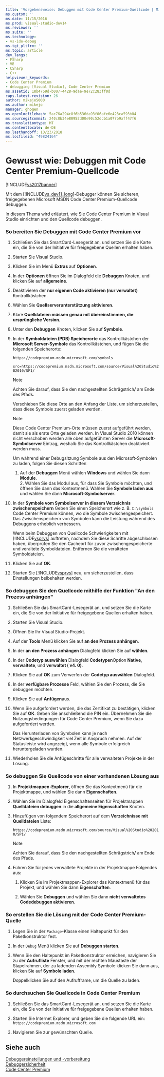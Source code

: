 ```yaml
---
title: 'Vorgehensweise: Debuggen mit Code Center Premium-Quellcode | Microsoft-Dokumentation'
ms.custom: ''
ms.date: 11/15/2016
ms.prod: visual-studio-dev14
ms.reviewer: ''
ms.suite: ''
ms.technology:
- vs-ide-debug
ms.tgt_pltfrm: ''
ms.topic: article
dev_langs:
- FSharp
- VB
- CSharp
- C++
helpviewer_keywords:
- Code Center Premium
- debugging [Visual Studio], Code Center Premium
ms.assetid: 18b4769d-b007-4428-9dae-9e72c283ff0d
caps.latest.revision: 26
author: mikejo5000
ms.author: mikejo
manager: ghogen
ms.openlocfilehash: 5ac76a294c8f6b536da93f06afe6e423ca593b84
ms.sourcegitcommit: 240c8b34e80952d00e90c52dcb1a077b9aff47f6
ms.translationtype: MT
ms.contentlocale: de-DE
ms.lasthandoff: 10/23/2018
ms.locfileid: "49824164"
---
```

# <a name="how-to-debug-with-code-center-premium-source"></a>Gewusst wie: Debuggen mit Code Center Premium-Quellcode
[!INCLUDE[vs2017banner](../includes/vs2017banner.md)]

Mit dem [!INCLUDE[vs_dev11_long](../includes/vs-dev11-long-md.md)]-Debugger können Sie sicheren, freigegebenen Microsoft MSDN Code Center Premium-Quellcode debuggen.  
  
 In diesem Thema wird erläutert, wie Sie Code Center Premium in Visual Studio einrichten und den Quellcode debuggen.  
  
### <a name="to-prepare-for-debugging-with-code-center-premium"></a>So bereiten Sie Debuggen mit Code Center Premium vor  
  
1. Schließen Sie das SmartCard-Lesegerät an, und setzen Sie die Karte ein, die Sie von der Initiative für freigegebene Quellen erhalten haben.  
  
2. Starten Sie Visual Studio.  
  
3. Klicken Sie im Menü **Extras** auf **Optionen**.  
  
4. In der **Optionen** öffnen Sie im Dialogfeld die **Debuggen** Knoten, und klicken Sie auf **allgemeine**.  
  
5. Deaktivieren der **nur eigenen Code aktivieren (nur verwaltet)** Kontrollkästchen.  
  
6. Wählen Sie **Quellserverunterstützung aktivieren**.  
  
7. Klare **Quelldateien müssen genau mit übereinstimmen, die ursprüngliche Version**.  
  
8. Unter den **Debuggen** Knoten, klicken Sie auf **Symbole**.  
  
9. In der **Symboldateien (PDB) Speicherorte** das Kontrollkästchen der **Microsoft Server-Symbole** das Kontrollkästchen, und fügen Sie die folgenden Speicherorte:  
  
     `https://codepremium.msdn.microsoft.com/symbols`  
  
     `src=https://codepremium.msdn.microsoft.com/source/Visual%20Studio%202010/SP1/`  
  
   > [!NOTE]
   >  Achten Sie darauf, dass Sie den nachgestellten Schrägstrich<strong>/</strong> am Ende des Pfads.  
  
     Verschieben Sie diese Orte an den Anfang der Liste, um sicherzustellen, dass diese Symbole zuerst geladen werden.  
  
   > [!NOTE]
   >  Diese Code Center Premium-Orte müssen zuerst aufgeführt werden, damit sie als erste Orte geladen werden. In Visual Studio 2010 können nicht verschoben werden alle oben aufgeführten Server die **Microsoft-Symbolserver** Eintrag, weshalb Sie das Kontrollkästchen deaktiviert werden muss.  
   > 
   >  Um während einer Debugsitzung Symbole aus den Microsoft-Symbolen zu laden, folgen Sie diesen Schritten:  
   > 
   > 1. Auf der **Debuggen** Menü wählen **Windows** und wählen Sie dann **Module**.  
   >    2.  Wählen Sie das Modul aus, für dass Sie Symbole möchten, und öffnen Sie dann das Kontextmenü. Wählen Sie **Symbole laden aus** und wählen Sie dann **Microsoft-Symbolserver**.  
  
10. In der **Symbole vom Symbolserver in diesem Verzeichnis zwischenspeichern** Geben Sie einen Speicherort wie z. B. `C:\symbols` Code Center Premium können, wo die Symbole zwischengespeichert. Das Zwischenspeichern von Symbolen kann die Leistung während des Debuggens erheblich verbessern.  
  
     Wenn beim Debuggen von Quellcode Schwierigkeiten mit [!INCLUDE[vsprvs](../includes/vsprvs-md.md)] auftreten, nachdem Sie diese Schritte abgeschlossen haben, überprüfen Sie den Cacheort für zuvor zwischengespeicherte und veraltete Symboldateien. Entfernen Sie die veralteten Symboldateien.  
  
11. Klicken Sie auf **OK**.  
  
12. Starten Sie [!INCLUDE[vsprvs](../includes/vsprvs-md.md)] neu, um sicherzustellen, dass Einstellungen beibehalten werden.  
  
### <a name="to-debug-your-source-code-using-attach-to-process"></a>So debuggen Sie den Quellcode mithilfe der Funktion "An den Prozess anhängen"  
  
1.  Schließen Sie das SmartCard-Lesegerät an, und setzen Sie die Karte ein, die Sie von der Initiative für freigegebene Quellen erhalten haben.  
  
2.  Starten Sie Visual Studio.  
  
3.  Öffnen Sie Ihr Visual Studio-Projekt.  
  
4.  Auf der **Tools** Menü klicken Sie auf **an den Prozess anhängen**.  
  
5.  In der **an den Prozess anhängen** Dialogfeld klicken Sie auf **wählen**.  
  
6.  In der **Codetyp auswählen** Dialogfeld **Codetypen**Option **Native**, **verwaltete**, und **verwaltet ( v4. 0)**.  
  
7.  Klicken Sie auf **OK** zum Verwerfen der **Codetyp auswählen** Dialogfeld.  
  
8.  In der **verfügbare Prozesse** Feld, wählen Sie den Prozess, die Sie debuggen möchten.  
  
9. Klicken Sie auf **Anfügen**aus.  
  
10. Wenn Sie aufgefordert werden, die das Zertifikat zu bestätigen, klicken Sie auf **OK**. Geben Sie anschließend die PIN ein. Übernehmen Sie die Nutzungsbedingungen für Code Center Premium, wenn Sie dazu aufgefordert werden.  
  
     Das Herunterladen von Symbolen kann je nach Netzwerkgeschwindigkeit viel Zeit in Anspruch nehmen. Auf der Statusleiste wird angezeigt, wenn alle Symbole erfolgreich heruntergeladen wurden.  
  
11. Wiederholen Sie die Anfügeschritte für alle verwalteten Projekte in der Lösung.  
  
### <a name="to-debug-source-code-from-an-existing-solution"></a>So debuggen Sie Quellcode von einer vorhandenen Lösung aus  
  
1. In **Projektmappen-Explorer**, öffnen Sie das Kontextmenü für die Projektmappe, und wählen Sie dann **Eigenschaften**.  
  
2. Wählen Sie im Dialogfeld Eigenschaftenseiten für Projektmappen **Quelldateien debuggen** in die **allgemeine Eigenschaften** Knoten.  
  
3. Hinzufügen von folgendem Speicherort auf dem **Verzeichnisse mit Quelldateien** Liste:  
  
    `https://codepremium.msdn.microsoft.com/source/Visual%20Studio%202010/SP1/`  
  
   > [!NOTE]
   >  Achten Sie darauf, dass Sie den nachgestellten Schrägstrich<strong>/</strong> am Ende des Pfads.  
  
4. Führen Sie für jedes verwaltete Projekte in der Projektmappe Folgendes aus:  
  
   1.  Klicken Sie im Projektmappen-Explorer das Kontextmenü für das Projekt, und wählen Sie dann **Eigenschaften**.  
  
   2.  Wählen Sie **Debuggen** und wählen Sie dann **nicht verwaltetes Codedebuggen aktivieren**.  
  
### <a name="to-debug-your-solution-with-code-center-premium-source"></a>So erstellen Sie die Lösung mit der Code Center Premium-Quelle  
  
1.  Legen Sie in der `Package`-Klasse einen Haltepunkt für den Paketkonstruktor fest.  
  
2.  In der `Debug` Menü klicken Sie auf **Debuggen starten**.  
  
3.  Wenn Sie den Haltepunkt im Paketkonstruktor erreichen, navigieren Sie zu der **Aufrufliste** Fenster, und mit der rechten Maustaste der Stapelrahmen, der zu ladenden Assembly Symbole klicken Sie dann aus, klicken Sie auf **Symbole laden**.  
  
     Doppelklicken Sie auf den Aufrufframe, um die Quelle zu laden.  
  
### <a name="to-browse-source-code-on-code-center-premium"></a>So durchsuchen Sie Quellcode in Code Center Premium  
  
1.  Schließen Sie das SmartCard-Lesegerät an, und setzen Sie die Karte ein, die Sie von der Initiative für freigegebene Quellen erhalten haben.  
  
2.  Starten Sie Internet Explorer, und geben Sie die folgende URL ein: `https://codepremium.msdn.microsoft.com`  
  
3.  Navigieren Sie zur gewünschten Quelle.  
  
## <a name="see-also"></a>Siehe auch  
 [Debuggereinstellungen und -vorbereitung](../debugger/debugger-settings-and-preparation.md)   
 [Debuggersicherheit](../debugger/debugger-security.md)   
 [Code Center Premium](http://www.microsoft.com/resources/sharedsource/ccp.mspx)



